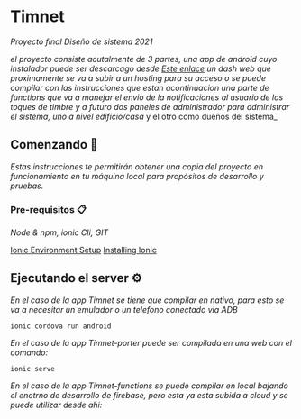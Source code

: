 # Timnet

_Proyecto final Diseño de sistema 2021_

_el proyecto consiste acutalmente de 3 partes, una app de android cuyo instalador puede ser descarcago desde [Este enlace](https://ionicframework.com/docs/intro/environment)
un dash web que proximamente se va a subir a un hosting para su acceso o se puede compilar con las instrucciones que estan acontinuacion
una parte de functions que va a manejar el envio de la notificaciones al usuario de los toques de timbre
y a futuro dos paneles de administrador para administrar el sistema, uno a nivel edificio/casa_ y el otro como dueños del sistema_

## Comenzando 🚀

_Estas instrucciones te permitirán obtener una copia del proyecto en funcionamiento en tu máquina local para propósitos de desarrollo y pruebas._

### Pre-requisitos 📋

_Node & npm, ionic Cli, GIT_

[Ionic Environment Setup](https://ionicframework.com/docs/intro/environment)
[Installing Ionic](https://ionicframework.com/docs/intro/cli)


## Ejecutando el server ⚙️

_En el caso de la app Timnet se tiene que compilar en nativo, para esto se va a necesitar un emulador o un telefono conectado via ADB_

```
ionic cordova run android
```
_En el caso de la app Timnet-porter puede ser compilada en una web con el comando:_

```
ionic serve
```

_En el caso de la app Timnet-functions se puede compilar en local bajando el enotrno de desarrollo de firebase, pero esta ya esta subida a cloud y se puede utilizar desde ahi:_


